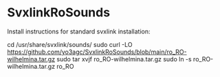 # SvxlinkRoSounds
Install instructions for standard svxlink installation:

cd /usr/share/svxlink/sounds/
sudo curl -LO https://github.com/yo3agc/SvxlinkRoSounds/blob/main/ro_RO-wilhelmina.tar.gz
sudo tar xvjf ro_RO-wilhelmina.tar.gz
sudo ln -s ro_RO-wilhelmina.tar.gz ro_RO
